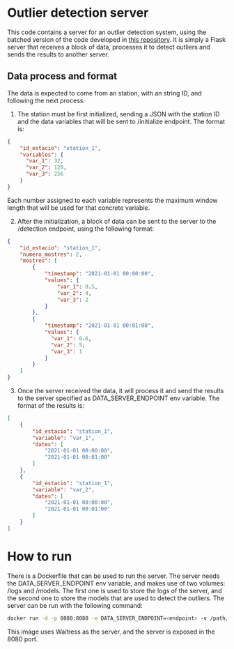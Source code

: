 # Outlier detection server
This code contains a server for an outlier detection system, using the batched version of the code developed in [this repository](https://github.com/BarkSanson/kalman-mk-iforest). 
It is simply a Flask server that receives a block of data, processes it to detect outliers and sends the results to another server.

## Data process and format
The data is expected to come from an station, with an string ID, and following the next process:
1. The station must be first initialized, sending a JSON with the station ID and the data variables that will be sent to /initialize endpoint. The format is:
```json
{
    "id_estacio": "station_1",
    "variables": {
      "var_1": 32,
      "var_2": 128,
      "var_3": 256
    }
}
```
Each number assigned to each variable represents the maximum window length that will be used for that concrete variable.

2. After the initialization, a block of data can be sent to the server to the /detection endpoint, using the following format:
```json
{
    "id_estacio": "station_1",
    "numero_mostres": 2,
    "mostres": [
        {
            "timestamp": "2021-01-01 00:00:00",
            "values": {
                "var_1": 0.5,
                "var_2": 4,
                "var_3": 2 
            }
        },
        {
            "timestamp": "2021-01-01 00:01:00",
            "values": {
              "var_1": 0.6,
              "var_2": 5,
              "var_3": 1
            }
        }
    ]
}
```
3. Once the server received the data, it will process it and send the results to the server specified as DATA_SERVER_ENDPOINT env variable. The format
of the results is:
```json
[
    {
        "id_estacio": "station_1",
        "variable": "var_1",
        "dates": [
            "2021-01-01 00:00:00",
            "2021-01-01 00:01:00"
        ]
    },
    {
        "id_estacio": "station_1",
        "variable": "var_2",
        "dates": [
            "2021-01-01 00:00:00",
            "2021-01-01 00:01:00"
        ]
    }
]
```

# How to run

There is a Dockerfile that can be used to run the server. The server needs the DATA_SERVER_ENDPOINT env variable, and makes use of
two volumes: /logs and /models. The first one is used to store the logs of the server, and the second one to store the models that are used
to detect the outliers. The server can be run with the following command:
```bash
docker run -d -p 8080:8080 -e DATA_SERVER_ENDPOINT=<endpoint> -v /path/to/logs:/logs -v /path/to/models:/models barksanson/outlier-detection
```
This image uses Waitress as the server, and the server is exposed in the 8080 port.